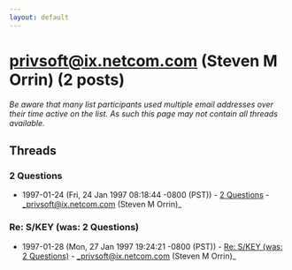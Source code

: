 ```yaml
---
layout: default
---
```


# privsoft@ix.netcom.com (Steven M Orrin) (2 posts)

_Be aware that many list participants used multiple email addresses over their time active on the list. As such this page may not contain all threads available._

## Threads

### 2 Questions
+ 1997-01-24 (Fri, 24 Jan 1997 08:18:44 -0800 (PST)) - [2 Questions](/archive/1997/01/55e9454fc53f639982deb8ed8d962bba9db98497e16a3dcbd2a3ef813b90659a) - _privsoft@ix.netcom.com (Steven M Orrin)_

### Re: S/KEY (was: 2 Questions)
+ 1997-01-28 (Mon, 27 Jan 1997 19:24:21 -0800 (PST)) - [Re: S/KEY (was: 2 Questions)](/archive/1997/01/63d555e32c0a486d1f24bc75ae2395d7ff7effb0811cff74fea9494ffe52b7da) - _privsoft@ix.netcom.com (Steven M Orrin)_

